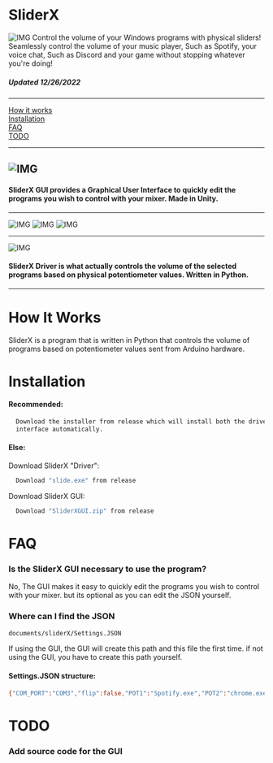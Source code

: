 # SliderX
![IMG](https://i.imgur.com/lTktL4X.png)
Control the volume of your Windows programs with physical sliders!
Seamlessly control the volume of your music player, Such as Spotify, your voice chat, Such as Discord and your game
without stopping whatever you're doing!
##### Updated 12/26/2022

------------
[How it works](#how-it-works) <br />
[Installation](#installation) <br />
[FAQ](#faq) <br />
[TODO](#todo)

------------

![IMG](https://i.imgur.com/873Og9d.png)
------------
#### SliderX GUI provides a Graphical User Interface to quickly edit the programs you wish to control with your mixer. Made in Unity.
------------
![IMG](https://i.imgur.com/CNiqJJr.png)
![IMG](https://i.imgur.com/QjUbbNw.gif)
![IMG](https://i.imgur.com/W9QA54D.png)

------------
![IMG](https://i.imgur.com/9H8YM1x.png)
#### SliderX Driver is what actually controls the volume of the selected programs based on physical potentiometer values. Written in Python.
------------
# How It Works
SliderX is a program that is written in Python that controls the volume of programs based on
potentiometer values sent from Arduino hardware.



# Installation

#### Recommended:

```bash
  Download the installer from release which will install both the driver and the GUI
  interface automatically.
```
#### Else:
Download SliderX "Driver":

```bash
  Download "slide.exe" from release
```
Download SliderX GUI:

```bash
  Download "SliderXGUI.zip" from release
```

    
# FAQ

### Is the SliderX GUI necessary to use the program?

No, The GUI makes it easy to quickly edit the programs you wish to control with your mixer.
but its optional as you can edit the JSON yourself.

### Where can I find the JSON
```bash
documents/sliderX/Settings.JSON
```
If using the GUI, the GUI will create this path and this file the first time.
if not using the GUI, you have to create this path yourself.
#### Settings.JSON structure:
```bash
{"COM_PORT":"COM3","flip":false,"POT1":"Spotify.exe","POT2":"chrome.exe, firefox.exe","POT3":"Discord.exe","POT4":"example.exe, example2.exe"}
```

# TODO
### Add source code for the GUI

